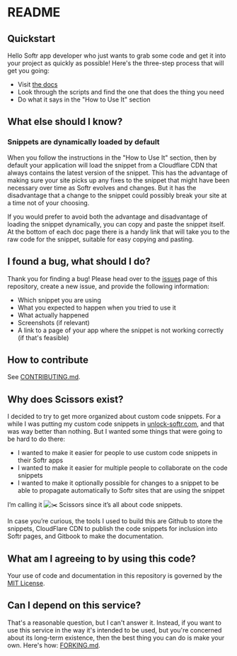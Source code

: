 # README

## Quickstart

Hello Softr app developer who just wants to grab some code and get it into your project as quickly as possible! Here's the three-step process that will get you going:

* Visit [the docs](https://scissors-docs.appspan.net)
* Look through the scripts and find the one that does the thing you need
* Do what it says in the "How to Use It" section

## What else should I know?

### Snippets are dynamically loaded by default

When you follow the instructions in the "How to Use It" section, then by default your application will load the snippet from a Cloudflare CDN that always contains the latest version of the snippet. This has the advantage of making sure your site picks up any fixes to the snippet that might have been necessary over time as Softr evolves and changes. But it has the disadvantage that a change to the snippet could possibly break your site at a time not of your choosing.

If you would prefer to avoid both the advantage and disadvantage of loading the snippet dynamically, you can copy and paste the snippet itself. At the bottom of each doc page there is a handy link that will take you to the raw code for the snippet, suitable for easy copying and pasting.

## I found a bug, what should I do?

Thank you for finding a bug! Please head over to the [issues](https://github.com/dcoletta/scissors/issues) page of this repository, create a new issue, and provide the following information:

* Which snippet you are using
* What you expected to happen when you tried to use it
* What actually happened
* Screenshots (if relevant)
* A link to a page of your app where the snippet is not working correctly (if that's feasible)

## How to contribute

See [CONTRIBUTING.md](./CONTRIBUTING.md).

## Why does Scissors exist?

I decided to try to get more organized about custom code snippets. For a while I was putting my custom code snippets in [unlock-softr.com](http://unlock-softr.com/), and that was way better than nothing. But I wanted some things that were going to be hard to do there:

* I wanted to make it easier for people to use custom code snippets in their Softr apps
* I wanted to make it easier for multiple people to collaborate on the code snippets
* I wanted to make it optionally possible for changes to a snippet to be able to propagate automatically to Softr sites that are using the snippet

I’m calling it ![:scissors:](https://a.slack-edge.com/production-standard-emoji-assets/14.0/apple-medium/2702-fe0f@2x.png) Scissors since it’s all about code snippets.

In case you’re curious, the tools I used to build this are Github to store the snippets, CloudFlare CDN to publish the code snippets for inclusion into Softr pages, and Gitbook to make the documentation.

## What am I agreeing to by using this code?

Your use of code and documentation in this repository is governed by the [MIT License](LICENSE/).

## Can I depend on this service?

That's a reasonable question, but I can't answer it. Instead, if you want to use this service
in the way it's intended to be used, but you're concerned about its long-term existence, then the 
best thing you can do is make your own. Here's how: [FORKING.md](./FORKING.md).

